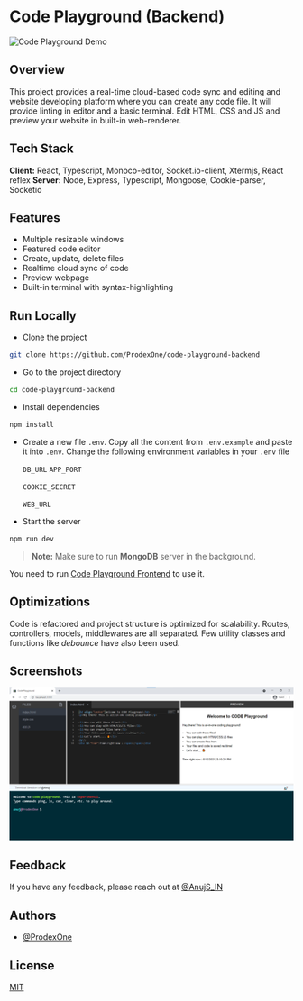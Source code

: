 # Code Playground (Backend)

![Code Playground Demo](https://raw.githubusercontent.com/ProdexOne/code-playground-frontend/master/img/code-playground.gif)

## Overview

This project provides a real-time cloud-based code sync and editing and website developing platform where you can create any code file. It will provide linting in editor and a basic terminal. Edit HTML, CSS and JS and preview your website in built-in web-renderer.

## Tech Stack

**Client:** React, Typescript, Monoco-editor, Socket.io-client, Xtermjs, React reflex
**Server:** Node, Express, Typescript, Mongoose, Cookie-parser, Socketio

## Features

- Multiple resizable windows
- Featured code editor
- Create, update, delete files
- Realtime cloud sync of code
- Preview webpage
- Built-in terminal with syntax-highlighting

## Run Locally

- Clone the project

```bash
git clone https://github.com/ProdexOne/code-playground-backend
```

- Go to the project directory

```bash
cd code-playground-backend
```

- Install dependencies

```bash
npm install
```

- Create a new file `.env`. Copy all the content from `.env.example` and paste it into `.env`. Change the following environment variables in your `.env` file

  `DB_URL`
  `APP_PORT`

  `COOKIE_SECRET`

  `WEB_URL`

- Start the server

```bash
npm run dev
```

> **Note:** Make sure to run **MongoDB** server in the background.

You need to run [Code Playground Frontend](*https://github.com/ProdexOne/code-playground-frontend*) to use it.

## Optimizations

Code is refactored and project structure is optimized for scalability. Routes, controllers, models, middlewares are all separated. Few utility classes and functions like _debounce_ have also been used.

## Screenshots

![App Screenshot](https://raw.githubusercontent.com/ProdexOne/code-playground-frontend/master/img/code-playground.png)

## Feedback

If you have any feedback, please reach out at [@AnujS_IN](https://twitter.com/AnujS_IN)

## Authors

- [@ProdexOne](https://www.github.com/ProdexOne)

## License

[MIT](https://choosealicense.com/licenses/mit/)
